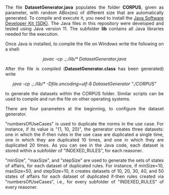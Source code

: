 <p align="justify">The file <b>DatasetGenerator.java</b> populates the folder <b>CORPUS</b>, given as parameter, with random ABox(es) of different size that are automatically generated. To compile and execute it, you need to install the <a href="https://www.oracle.com/java">Java Software Developer Kit (SDK)</a>. The Java files in this repository were developed and tested using Java version 11. The subfolder <b>lib</b> contains all Java libraries needed for the execution.
</p>
<p align="justify">
Once Java is installed, to compile the file on Windows write the following on a shell:
</p>

<p align="center">
<i>javac -cp .;./lib/* DatasetGenerator.java</i>
</p>

<p align="justify">
After the file is compiled (<b>DatasetGenerator.class</b> has been generated) write
</p>

<p align="center">
<i>java -cp .;./lib/* -Dfile.encoding=utf-8 DatasetGenerator "./CORPUS"</i>
</p>

<p align="justify">
to generate the datasets within the CORPUS folder. Similar scripts can be used to compile and run the file on other operating systems.
</p>

<p align="justify">
There are four parameters at the beginning, to configure the dataset generator. 
</p>

<p align="justify">
"numbersOfUseCases" is used to duplicate the norms in the use case. For instance, if its value is "{1, 10, 20}", the generator creates three datasets: one in which the if-then rules in the use case are duplicated a single time, one in which they are duplicated 10 times, and one in which they are duplicated 20 times. As you can see in the Java code, each dataset is stored within a subfolder of "INDEXED_RULES", for each reasoner.
</p>


<p align="justify">
"minSize", "maxSize", and "stepSize" are used to generate the sets of states of affairs, for each dataset of duplicated rules. For instance, if minSize=10, maxSize=50, and stepSize=10, it creates datasets of 10, 20, 30, 40, and 50 states of affairs for each dataset of duplicated if-then rules created via "numbersOfUseCases", i.e., for every subfolder of "INDEXED_RULES" of every reasoner.
</p>
